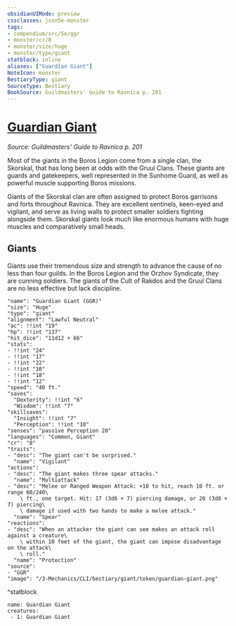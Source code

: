 ```yaml
---
obsidianUIMode: preview
cssclasses: json5e-monster
tags:
- compendium/src/5e/ggr
- monster/cr/8
- monster/size/huge
- monster/type/giant
statblock: inline
aliases: ["Guardian Giant"]
NoteIcon: monster
BestiaryType: giant
SourceType: Bestiary
BookSource: Guildmasters' Guide to Ravnica p. 201
---
```

# [Guardian Giant](3-Mechanics\CLI\bestiary\giant/guardian-giant-ggr.md)
*Source: Guildmasters' Guide to Ravnica p. 201*  

Most of the giants in the Boros Legion come from a single clan, the Skorskal, that has long been at odds with the Gruul Clans. These giants are guards and gatekeepers, well represented in the Sunhome Guard, as well as powerful muscle supporting Boros missions.

Giants of the Skorskal clan are often assigned to protect Boros garrisons and forts throughout Ravnica. They are excellent sentinels, keen-eyed and vigilant, and serve as living walls to protect smaller soldiers fighting alongside them. Skorskal giants look much like enormous humans with huge muscles and comparatively small heads.

## Giants

Giants use their tremendous size and strength to advance the cause of no less than four guilds. In the Boros Legion and the Orzhov Syndicate, they are cunning soldiers. The giants of the Cult of Rakdos and the Gruul Clans are no less effective but lack discipline.

```statblock
"name": "Guardian Giant (GGR)"
"size": "Huge"
"type": "giant"
"alignment": "Lawful Neutral"
"ac": !!int "19"
"hp": !!int "137"
"hit_dice": "11d12 + 66"
"stats":
- !!int "24"
- !!int "17"
- !!int "22"
- !!int "10"
- !!int "18"
- !!int "12"
"speed": "40 ft."
"saves":
  "Dexterity": !!int "6"
  "Wisdom": !!int "7"
"skillsaves":
  "Insight": !!int "7"
  "Perception": !!int "10"
"senses": "passive Perception 20"
"languages": "Common, Giant"
"cr": "8"
"traits":
- "desc": "The giant can't be surprised."
  "name": "Vigilant"
"actions":
- "desc": "The giant makes three spear attacks."
  "name": "Multiattack"
- "desc": "Melee or Ranged Weapon Attack: +10 to hit, reach 10 ft. or range 60/240\
    \ ft., one target. Hit: 17 (3d6 + 7) piercing damage, or 20 (3d8 + 7) piercing\
    \ damage if used with two hands to make a melee attack."
  "name": "Spear"
"reactions":
- "desc": "When an attacker the giant can see makes an attack roll against a creature\
    \ within 10 feet of the giant, the giant can impose disadvantage on the attack\
    \ roll."
  "name": "Protection"
"source":
- "GGR"
"image": "/3-Mechanics/CLI/bestiary/giant/token/guardian-giant.png"
```
^statblock

```encounter-table
name: Guardian Giant
creatures:
 - 1: Guardian Giant
```